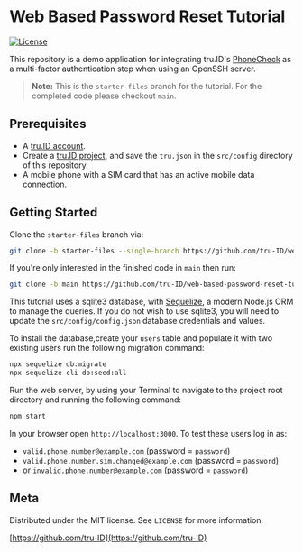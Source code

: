 # Web Based Password Reset Tutorial

[![License][license-image]][license-url]

This repository is a demo application for integrating tru.ID's [PhoneCheck](https://developer.tru.id/docs/phone-check) as a multi-factor authentication step when using an OpenSSH server.

> **Note:** This is the `starter-files` branch for the tutorial. For the completed code please checkout `main`.

## Prerequisites

- A [tru.ID account](https://tru.id/).
- Create a [tru.ID project](https://developer.tru.id/console), and save the `tru.json` in the `src/config` directory of this repository.
- A mobile phone with a SIM card that has an active mobile data connection.

## Getting Started

Clone the `starter-files` branch via:

```bash
git clone -b starter-files --single-branch https://github.com/tru-ID/web-based-password-reset-tutorial.git
```

If you're only interested in the finished code in `main` then run:

```bash
git clone -b main https://github.com/tru-ID/web-based-password-reset-tutorial.git
```

This tutorial uses a sqlite3 database, with [Sequelize](https://sequelize.org/), a modern Node.js ORM to manage the queries.
If you do not wish to use sqlite3, you will need to update the `src/config/config.json` database credentials and values.

To install the database,create your `users` table and populate it with two existing users run the following migration command:

```bash
npx sequelize db:migrate
npx sequelize-cli db:seed:all
```

Run the web server, by using your Terminal to navigate to the project root directory and running the following command:

```bash
npm start
```

In your browser open `http://localhost:3000`. To test these users log in as:

* `valid.phone.number@example.com` (password = `password`)
* `valid.phone.number.sim.changed@example.com` (password = `password`)
* or `invalid.phone.number@example.com` (password = `password`)

## Meta

Distributed under the MIT license. See `LICENSE` for more information.

[https://github.com/tru-ID](https://github.com/tru-ID)

[license-image]: https://img.shields.io/badge/License-MIT-blue.svg
[license-url]: LICENSE